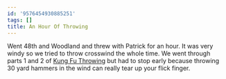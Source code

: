 ```yaml
---
id: '9576454930885251'
tags: []
title: An Hour Of Throwing
---
```


Went 48th and Woodland and threw with Patrick for an hour. It was very windy so we tried to throw crosswind the whole time. We went through parts 1 and 2 of [Kung Fu Throwing](http://winthefields.blogspot.com/2011/07/kung-fu-throwing.html) but had to stop early because throwing 30 yard hammers in the wind can really tear up your flick finger. 
